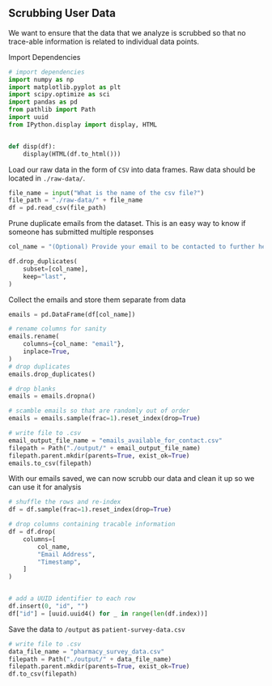 ## Scrubbing User Data

We want to ensure that the data that we analyze is scrubbed so that no trace-able information is related to individual data points.


Import Dependencies



```python
# import dependencies
import numpy as np
import matplotlib.pyplot as plt
import scipy.optimize as sci
import pandas as pd
from pathlib import Path
import uuid
from IPython.display import display, HTML


def disp(df):
    display(HTML(df.to_html()))
```

Load our raw data in the form of `CSV` into data frames. Raw data should be located in `./raw-data/`.



```python
file_name = input("What is the name of the csv file?")
file_path = "./raw-data/" + file_name
df = pd.read_csv(file_path)
```

Prune duplicate emails from the dataset. This is an easy way to know if someone has submitted multiple responses



```python
col_name = "(Optional) Provide your email to be contacted to further help us understand pharmacists' pain points and needs."

df.drop_duplicates(
    subset=[col_name],
    keep="last",
)
```

Collect the emails and store them separate from data



```python
emails = pd.DataFrame(df[col_name])

# rename columns for sanity
emails.rename(
    columns={col_name: "email"},
    inplace=True,
)
# drop duplicates
emails.drop_duplicates()

# drop blanks
emails = emails.dropna()

# scamble emails so that are randomly out of order
emails = emails.sample(frac=1).reset_index(drop=True)

# write file to .csv
email_output_file_name = "emails_available_for_contact.csv"
filepath = Path("./output/" + email_output_file_name)
filepath.parent.mkdir(parents=True, exist_ok=True)
emails.to_csv(filepath)
```

With our emails saved, we can now scrubb our data and clean it up so we can use it for analysis



```python
# shuffle the rows and re-index
df = df.sample(frac=1).reset_index(drop=True)

# drop columns containing tracable information
df = df.drop(
    columns=[
        col_name,
        "Email Address",
        "Timestamp",
    ]
)


# add a UUID identifier to each row
df.insert(0, "id", "")
df["id"] = [uuid.uuid4() for _ in range(len(df.index))]
```

Save the data to `/output` as `patient-survey-data.csv`


```python
# write file to .csv
data_file_name = "pharmacy_survey_data.csv"
filepath = Path("./output/" + data_file_name)
filepath.parent.mkdir(parents=True, exist_ok=True)
df.to_csv(filepath)
```
